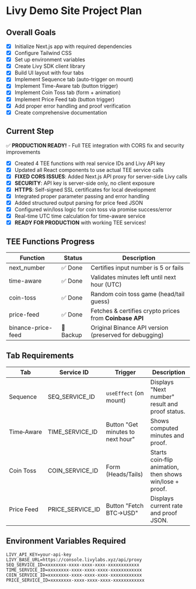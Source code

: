 # Livy Demo Site Project Plan

## Overall Goals
- [x] Initialize Next.js app with required dependencies
- [x] Configure Tailwind CSS  
- [x] Set up environment variables
- [x] Create Livy SDK client library
- [x] Build UI layout with four tabs
- [x] Implement Sequence tab (auto-trigger on mount)
- [x] Implement Time-Aware tab (button trigger)
- [x] Implement Coin Toss tab (form + animation)
- [x] Implement Price Feed tab (button trigger)
- [x] Add proper error handling and proof verification
- [x] Create comprehensive documentation

## Current Step
✅ **PRODUCTION READY!** - Full TEE integration with CORS fix and security improvements
- [x] Created 4 TEE functions with real service IDs and Livy API key
- [x] Updated all React components to use actual TEE service calls
- [x] **FIXED CORS ISSUES**: Added Next.js API proxy for server-side Livy calls
- [x] **SECURITY**: API key is server-side only, no client exposure
- [x] **HTTPS**: Self-signed SSL certificates for local development
- [x] Integrated proper parameter passing and error handling
- [x] Added structured output parsing for price feed JSON
- [x] Configured win/loss logic for coin toss via promise success/error
- [x] Real-time UTC time calculation for time-aware service
- [x] **READY FOR PRODUCTION** with working TEE services!

## TEE Functions Progress
| Function            | Status | Description                                    |
|---------------------|--------|------------------------------------------------|
| next_number         | ✅ Done | Certifies input number is 5 or fails         |
| time-aware          | ✅ Done | Validates minutes left until next hour (UTC) |
| coin-toss           | ✅ Done | Random coin toss game (head/tail guess)      |
| price-feed          | ✅ Done | Fetches & certifies crypto prices from **Coinbase API** |
| binance-price-feed  | 💾 Backup | Original Binance API version (preserved for debugging) |

## Tab Requirements
| Tab         | Service ID       | Trigger                         | Description                                                   |
|-------------|------------------|----------------------------------|---------------------------------------------------------------|
| Sequence    | SEQ_SERVICE_ID   | `useEffect` (on mount)          | Displays "Next number" result and proof status.              |
| Time‑Aware  | TIME_SERVICE_ID  | Button "Get minutes to next hour" | Shows computed minutes and proof.                           |
| Coin Toss   | COIN_SERVICE_ID  | Form (Heads/Tails)              | Starts coin‑flip animation, then shows win/lose + proof.     |
| Price Feed  | PRICE_SERVICE_ID | Button "Fetch BTC→USD"          | Displays current rate and proof JSON.                        |

## Environment Variables Required
```env
LIVY_API_KEY=your-api-key
LIVY_BASE_URL=https://console.livylabs.xyz/api/proxy
SEQ_SERVICE_ID=xxxxxxxx-xxxx-xxxx-xxxx-xxxxxxxxxxxx
TIME_SERVICE_ID=xxxxxxxx-xxxx-xxxx-xxxx-xxxxxxxxxxxx
COIN_SERVICE_ID=xxxxxxxx-xxxx-xxxx-xxxx-xxxxxxxxxxxx
PRICE_SERVICE_ID=xxxxxxxx-xxxx-xxxx-xxxx-xxxxxxxxxxxx
```
